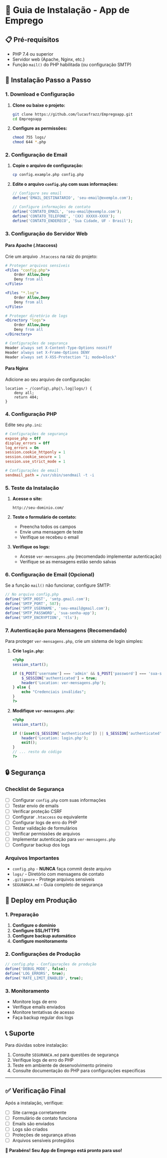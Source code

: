 # 🚀 Guia de Instalação - App de Emprego

## 📋 Pré-requisitos

- PHP 7.4 ou superior
- Servidor web (Apache, Nginx, etc.)
- Função `mail()` do PHP habilitada (ou configuração SMTP)

## 🔧 Instalação Passo a Passo

### 1. Download e Configuração

1. **Clone ou baixe o projeto:**
   ```bash
   git clone https://github.com/lucasfrazz/Empregoapp.git
   cd Empregoapp
   ```

2. **Configure as permissões:**
   ```bash
   chmod 755 logs/
   chmod 644 *.php
   ```

### 2. Configuração de Email

1. **Copie o arquivo de configuração:**
   ```bash
   cp config.example.php config.php
   ```

2. **Edite o arquivo `config.php` com suas informações:**
   ```php
   // Configure seu email
   define('EMAIL_DESTINATARIO', 'seu-email@exemplo.com');
   
   // Configure informações de contato
   define('CONTATO_EMAIL', 'seu-email@exemplo.com');
   define('CONTATO_TELEFONE', '(XX) XXXXX-XXXX');
   define('CONTATO_ENDERECO', 'Sua Cidade, UF - Brasil');
   ```

### 3. Configuração do Servidor Web

#### Para Apache (.htaccess)
Crie um arquivo `.htaccess` na raiz do projeto:

```apache
# Proteger arquivos sensíveis
<Files "config.php">
    Order Allow,Deny
    Deny from all
</Files>

<Files "*.log">
    Order Allow,Deny
    Deny from all
</Files>

# Proteger diretório de logs
<Directory "logs">
    Order Allow,Deny
    Deny from all
</Directory>

# Configurações de segurança
Header always set X-Content-Type-Options nosniff
Header always set X-Frame-Options DENY
Header always set X-XSS-Protection "1; mode=block"
```

#### Para Nginx
Adicione ao seu arquivo de configuração:

```nginx
location ~ /(config\.php|\.log|logs/) {
    deny all;
    return 404;
}
```

### 4. Configuração PHP

Edite seu `php.ini`:

```ini
# Configurações de segurança
expose_php = Off
display_errors = Off
log_errors = On
session.cookie_httponly = 1
session.cookie_secure = 1
session.use_strict_mode = 1

# Configurações de email
sendmail_path = /usr/sbin/sendmail -t -i
```

### 5. Teste da Instalação

1. **Acesse o site:**
   ```
   http://seu-dominio.com/
   ```

2. **Teste o formulário de contato:**
   - Preencha todos os campos
   - Envie uma mensagem de teste
   - Verifique se recebeu o email

3. **Verifique os logs:**
   - Acesse `ver-mensagens.php` (recomendado implementar autenticação)
   - Verifique se as mensagens estão sendo salvas

### 6. Configuração de Email (Opcional)

Se a função `mail()` não funcionar, configure SMTP:

```php
// No arquivo config.php
define('SMTP_HOST', 'smtp.gmail.com');
define('SMTP_PORT', 587);
define('SMTP_USERNAME', 'seu-email@gmail.com');
define('SMTP_PASSWORD', 'sua-senha-app');
define('SMTP_ENCRYPTION', 'tls');
```

### 7. Autenticação para Mensagens (Recomendado)

Para proteger `ver-mensagens.php`, crie um sistema de login simples:

1. **Crie `login.php`:**
   ```php
   <?php
   session_start();
   
   if ($_POST['username'] === 'admin' && $_POST['password'] === 'sua-senha') {
       $_SESSION['authenticated'] = true;
       header('Location: ver-mensagens.php');
   } else {
       echo "Credenciais inválidas";
   }
   ?>
   ```

2. **Modifique `ver-mensagens.php`:**
   ```php
   <?php
   session_start();
   
   if (!isset($_SESSION['authenticated']) || $_SESSION['authenticated'] !== true) {
       header('Location: login.php');
       exit();
   }
   // ... resto do código
   ?>
   ```

## 🔒 Segurança

### Checklist de Segurança

- [ ] Configurar `config.php` com suas informações
- [ ] Testar envio de emails
- [ ] Verificar proteção CSRF
- [ ] Configurar `.htaccess` ou equivalente
- [ ] Configurar logs de erro do PHP
- [ ] Testar validação de formulários
- [ ] Verificar permissões de arquivos
- [ ] Implementar autenticação para `ver-mensagens.php`
- [ ] Configurar backup dos logs

### Arquivos Importantes

- `config.php` - **NUNCA** faça commit deste arquivo
- `logs/` - Diretório com mensagens de contato
- `.gitignore` - Protege arquivos sensíveis
- `SEGURANCA.md` - Guia completo de segurança

## 🚀 Deploy em Produção

### 1. Preparação

1. **Configure o domínio**
2. **Configure SSL/HTTPS**
3. **Configure backup automático**
4. **Configure monitoramento**

### 2. Configurações de Produção

```php
// config.php - Configurações de produção
define('DEBUG_MODE', false);
define('LOG_ERRORS', true);
define('RATE_LIMIT_ENABLED', true);
```

### 3. Monitoramento

- Monitore logs de erro
- Verifique emails enviados
- Monitore tentativas de acesso
- Faça backup regular dos logs

## 📞 Suporte

Para dúvidas sobre instalação:

1. Consulte `SEGURANCA.md` para questões de segurança
2. Verifique logs de erro do PHP
3. Teste em ambiente de desenvolvimento primeiro
4. Consulte documentação do PHP para configurações específicas

---

## ✅ Verificação Final

Após a instalação, verifique:

- [ ] Site carrega corretamente
- [ ] Formulário de contato funciona
- [ ] Emails são enviados
- [ ] Logs são criados
- [ ] Proteções de segurança ativas
- [ ] Arquivos sensíveis protegidos

**🎉 Parabéns! Seu App de Emprego está pronto para uso!**
